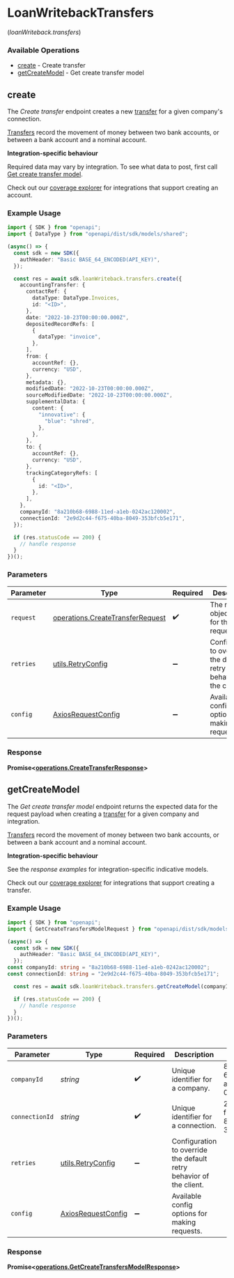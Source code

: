 # LoanWritebackTransfers
(*loanWriteback.transfers*)

### Available Operations

* [create](#create) - Create transfer
* [getCreateModel](#getcreatemodel) - Get create transfer model

## create

The *Create transfer* endpoint creates a new [transfer](https://docs.codat.io/lending-api#/schemas/Transfer) for a given company's connection.

[Transfers](https://docs.codat.io/lending-api#/schemas/Transfer) record the movement of money between two bank accounts, or between a bank account and a nominal account.

**Integration-specific behaviour**

Required data may vary by integration. To see what data to post, first call [Get create transfer model](https://docs.codat.io/lending-api#/operations/get-create-transfers-model).

Check out our [coverage explorer](https://knowledge.codat.io/supported-features/accounting?view=tab-by-data-type&dataType=transfers) for integrations that support creating an account.


### Example Usage

```typescript
import { SDK } from "openapi";
import { DataType } from "openapi/dist/sdk/models/shared";

(async() => {
  const sdk = new SDK({
    authHeader: "Basic BASE_64_ENCODED(API_KEY)",
  });

  const res = await sdk.loanWriteback.transfers.create({
    accountingTransfer: {
      contactRef: {
        dataType: DataType.Invoices,
        id: "<ID>",
      },
      date: "2022-10-23T00:00:00.000Z",
      depositedRecordRefs: [
        {
          dataType: "invoice",
        },
      ],
      from: {
        accountRef: {},
        currency: "USD",
      },
      metadata: {},
      modifiedDate: "2022-10-23T00:00:00.000Z",
      sourceModifiedDate: "2022-10-23T00:00:00.000Z",
      supplementalData: {
        content: {
          "innovative": {
            "blue": "shred",
          },
        },
      },
      to: {
        accountRef: {},
        currency: "USD",
      },
      trackingCategoryRefs: [
        {
          id: "<ID>",
        },
      ],
    },
    companyId: "8a210b68-6988-11ed-a1eb-0242ac120002",
    connectionId: "2e9d2c44-f675-40ba-8049-353bfcb5e171",
  });

  if (res.statusCode == 200) {
    // handle response
  }
})();
```

### Parameters

| Parameter                                                                            | Type                                                                                 | Required                                                                             | Description                                                                          |
| ------------------------------------------------------------------------------------ | ------------------------------------------------------------------------------------ | ------------------------------------------------------------------------------------ | ------------------------------------------------------------------------------------ |
| `request`                                                                            | [operations.CreateTransferRequest](../../models/operations/createtransferrequest.md) | :heavy_check_mark:                                                                   | The request object to use for the request.                                           |
| `retries`                                                                            | [utils.RetryConfig](../../models/utils/retryconfig.md)                               | :heavy_minus_sign:                                                                   | Configuration to override the default retry behavior of the client.                  |
| `config`                                                                             | [AxiosRequestConfig](https://axios-http.com/docs/req_config)                         | :heavy_minus_sign:                                                                   | Available config options for making requests.                                        |


### Response

**Promise<[operations.CreateTransferResponse](../../models/operations/createtransferresponse.md)>**


## getCreateModel

The *Get create transfer model* endpoint returns the expected data for the request payload when creating a [transfer](https://docs.codat.io/lending-api#/schemas/Transfer) for a given company and integration.

[Transfers](https://docs.codat.io/lending-api#/schemas/Transfer) record the movement of money between two bank accounts, or between a bank account and a nominal account.

**Integration-specific behaviour**

See the *response examples* for integration-specific indicative models.

Check out our [coverage explorer](https://knowledge.codat.io/supported-features/accounting?view=tab-by-data-type&dataType=transfers) for integrations that support creating a transfer.


### Example Usage

```typescript
import { SDK } from "openapi";
import { GetCreateTransfersModelRequest } from "openapi/dist/sdk/models/operations";

(async() => {
  const sdk = new SDK({
    authHeader: "Basic BASE_64_ENCODED(API_KEY)",
  });
const companyId: string = "8a210b68-6988-11ed-a1eb-0242ac120002";
const connectionId: string = "2e9d2c44-f675-40ba-8049-353bfcb5e171";

  const res = await sdk.loanWriteback.transfers.getCreateModel(companyId, connectionId);

  if (res.statusCode == 200) {
    // handle response
  }
})();
```

### Parameters

| Parameter                                                           | Type                                                                | Required                                                            | Description                                                         | Example                                                             |
| ------------------------------------------------------------------- | ------------------------------------------------------------------- | ------------------------------------------------------------------- | ------------------------------------------------------------------- | ------------------------------------------------------------------- |
| `companyId`                                                         | *string*                                                            | :heavy_check_mark:                                                  | Unique identifier for a company.                                    | 8a210b68-6988-11ed-a1eb-0242ac120002                                |
| `connectionId`                                                      | *string*                                                            | :heavy_check_mark:                                                  | Unique identifier for a connection.                                 | 2e9d2c44-f675-40ba-8049-353bfcb5e171                                |
| `retries`                                                           | [utils.RetryConfig](../../models/utils/retryconfig.md)              | :heavy_minus_sign:                                                  | Configuration to override the default retry behavior of the client. |                                                                     |
| `config`                                                            | [AxiosRequestConfig](https://axios-http.com/docs/req_config)        | :heavy_minus_sign:                                                  | Available config options for making requests.                       |                                                                     |


### Response

**Promise<[operations.GetCreateTransfersModelResponse](../../models/operations/getcreatetransfersmodelresponse.md)>**

